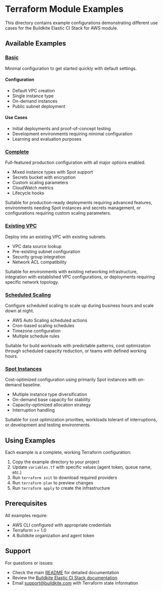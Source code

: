 # Terraform Module Examples

This directory contains example configurations demonstrating different use cases for the Buildkite Elastic CI Stack for AWS module.

## Available Examples

### [Basic](./basic)

Minimal configuration to get started quickly with default settings.

#### Configuration

- Default VPC creation
- Single instance type
- On-demand instances
- Public subnet deployment

#### Use Cases

- Initial deployments and proof-of-concept testing
- Development environments requiring minimal configuration
- Learning and evaluation purposes

### [Complete](./complete)

Full-featured production configuration with all major options enabled.

- Mixed instance types with Spot support
- Secrets bucket with encryption
- Custom scaling parameters
- CloudWatch metrics
- Lifecycle hooks

Suitable for production-ready deployments requiring advanced features, environments needing Spot instances and secrets management, or configurations requiring custom scaling parameters.

### [Existing VPC](./existing-vpc)

Deploy into an existing VPC with existing subnets.

- VPC data source lookup
- Pre-existing subnet configuration
- Security group integration
- Network ACL compatibility

Suitable for environments with existing networking infrastructure, integration with established VPC configurations, or deployments requiring specific network topology.

### [Scheduled Scaling](./scheduled-scaling)

Configure scheduled scaling to scale up during business hours and scale down at night.

- AWS Auto Scaling scheduled actions
- Cron-based scaling schedules
- Timezone configuration
- Multiple schedule rules

Suitable for build workloads with predictable patterns, cost optimization through scheduled capacity reduction, or teams with defined working hours.

### [Spot Instances](./spot-instances)

Cost-optimized configuration using primarily Spot instances with on-demand baseline.

- Multiple instance type diversification
- On-demand base capacity for stability
- Capacity-optimized allocation strategy
- Interruption handling

Suitable for cost optimization priorities, workloads tolerant of interruptions, or development and testing environments.

## Using Examples

Each example is a complete, working Terraform configuration:

1. Copy the example directory to your project
2. Update `variables.tf` with specific values (agent token, queue name, etc.)
3. Run `terraform init` to download required providers
4. Run `terraform plan` to preview changes
5. Run `terraform apply` to create the infrastructure

## Prerequisites

All examples require:

- AWS CLI configured with appropriate credentials
- Terraform >= 1.0
- A Buildkite organization and agent token

## Support

For questions or issues:

- Check the main [README](../README.md) for detailed documentation
- Review the [Buildkite Elastic CI Stack documentation](https://buildkite.com/docs/agent/v3/aws/elastic-ci-stack)
- Email [support@buildkite.com](mailto:support@buildkite.com) with Terraform state information
